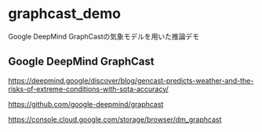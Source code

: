 # graphcast_demo
Google DeepMind GraphCastの気象モデルを用いた推論デモ

## Google DeepMind GraphCast
https://deepmind.google/discover/blog/gencast-predicts-weather-and-the-risks-of-extreme-conditions-with-sota-accuracy/

https://github.com/google-deepmind/graphcast

https://console.cloud.google.com/storage/browser/dm_graphcast
